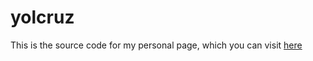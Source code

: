 # yolcruz

This is the source code for my personal page, which you can visit [here](https://www.yolcruz.com "yolcruz.com")
